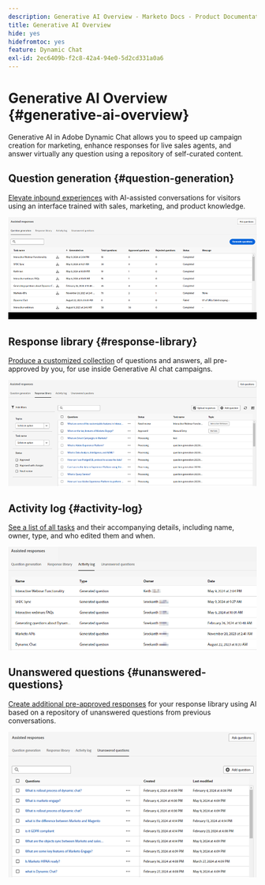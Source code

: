 ```yaml
---
description: Generative AI Overview - Marketo Docs - Product Documentation
title: Generative AI Overview
hide: yes
hidefromtoc: yes
feature: Dynamic Chat
exl-id: 2ec6409b-f2c8-42a4-94e0-5d2cd331a0a6
---
```

# Generative AI Overview {#generative-ai-overview}

Generative AI in Adobe Dynamic Chat allows you to speed up campaign creation for marketing, enhance responses for live sales agents, and answer virtually any question using a repository of self-curated content.

## Question generation {#question-generation}

[Elevate inbound experiences](/help/marketo/product-docs/demand-generation/dynamic-chat/generative-ai/question-generation.md) with AI-assisted conversations for visitors using an interface trained with sales, marketing, and product knowledge.

   ![](assets/generative-ai-overview-1.png)

## Response library {#response-library}

[Produce a customized collection](/help/marketo/product-docs/demand-generation/dynamic-chat/generative-ai/response-library.md) of questions and answers, all pre-approved by you, for use inside Generative AI chat campaigns.

   ![](assets/generative-ai-overview-2.png)

## Activity log {#activity-log}

[See a list of all tasks](/help/marketo/product-docs/demand-generation/dynamic-chat/generative-ai/activity-log.md) and their accompanying details, including name, owner, type, and who edited them and when.

   ![](assets/generative-ai-overview-3.png)

## Unanswered questions {#unanswered-questions}

[Create additional pre-approved responses](/help/marketo/product-docs/demand-generation/dynamic-chat/generative-ai/unanswered-questions.md) for your response library using AI based on a repository of unanswered questions from previous conversations.

   ![](assets/generative-ai-overview-4.png)
